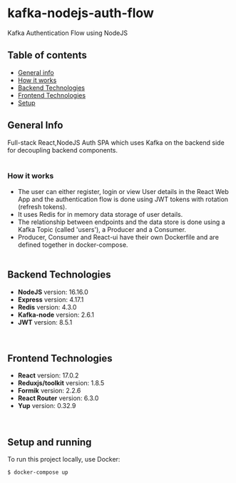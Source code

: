 # kafka-nodejs-auth-flow

Kafka Authentication Flow using NodeJS

## Table of contents
* [General info](#general-info)
* [How it works](#how-it-works)
* [Backend Technologies](#backend-technologies)
* [Frontend Technologies](#frontend-technologies)
* [Setup](#setup-and-running)

## General Info
Full-stack React,NodeJS Auth SPA which uses Kafka on the backend side for decoupling backend components.
<br/> <br/>
### How it works
- The user can either register, login or view User details in the React Web App and the authentication flow is done using JWT tokens with rotation (refresh tokens).
- It uses Redis for in memory data storage of user details.
- The relationship between endpoints and the data store is done using a Kafka Topic (called 'users'), a Producer and a Consumer.
- Producer, Consumer and React-ui have their own Dockerfile and are defined together in docker-compose.
<br/> <br/>
## Backend Technologies
* **NodeJS** version: 16.16.0
* **Express** version: 4.17.1
* **Redis** version: 4.3.0
* **Kafka-node** version: 2.6.1
* **JWT** version: 8.5.1
<br/>

## Frontend Technologies
* **React** version: 17.0.2
* **Reduxjs/toolkit** version: 1.8.5
* **Formik** version: 2.2.6
* **React Router** version: 6.3.0
* **Yup** version: 0.32.9
<br/>

## Setup and running
To run this project locally, use Docker:

```
$ docker-compose up
```
